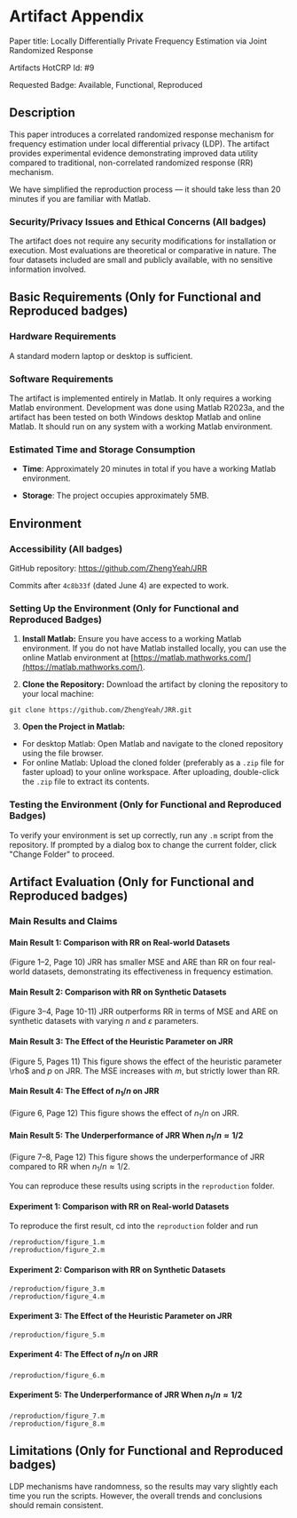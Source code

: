 # Artifact Appendix

Paper title: Locally Differentially Private Frequency Estimation via Joint Randomized Response

Artifacts HotCRP Id: #9

Requested Badge: Available, Functional, Reproduced

## Description
This paper introduces a correlated randomized response mechanism for frequency estimation under local differential privacy (LDP). The artifact provides experimental evidence demonstrating improved data utility compared to traditional, non-correlated randomized response (RR) mechanism.

We have simplified the reproduction process — it should take less than 20 minutes if you are familiar with Matlab.

### Security/Privacy Issues and Ethical Concerns (All badges)
The artifact does not require any security modifications for installation or execution. Most evaluations are theoretical or comparative in nature. The four datasets included are small and publicly available, with no sensitive information involved.

## Basic Requirements (Only for Functional and Reproduced badges)
### Hardware Requirements
A standard modern laptop or desktop is sufficient.

### Software Requirements
The artifact is implemented entirely in Matlab. It only requires a working Matlab environment. 
Development was done using Matlab R2023a, and the artifact has been tested on both Windows desktop Matlab and online Matlab. It should run on any system with a working Matlab environment. 

### Estimated Time and Storage Consumption
* **Time**: Approximately 20 minutes in total if you have a working Matlab environment.

* **Storage**: The project occupies approximately 5MB.

## Environment
### Accessibility (All badges)

GitHub repository: https://github.com/ZhengYeah/JRR

Commits after `4c8b33f` (dated June 4) are expected to work.

### Setting Up the Environment (Only for Functional and Reproduced Badges)

1. **Install Matlab:** Ensure you have access to a working Matlab environment. If you do not have Matlab installed locally, you can use the online Matlab environment at [https://matlab.mathworks.com/](https://matlab.mathworks.com/).

2. **Clone the Repository:** Download the artifact by cloning the repository to your local machine:
  ```
  git clone https://github.com/ZhengYeah/JRR.git
  ```

3. **Open the Project in Matlab:** 
  - For desktop Matlab: Open Matlab and navigate to the cloned repository using the file browser.
  - For online Matlab: Upload the cloned folder (preferably as a `.zip` file for faster upload) to your online workspace. After uploading, double-click the `.zip` file to extract its contents.

### Testing the Environment (Only for Functional and Reproduced Badges)

To verify your environment is set up correctly, run any `.m` script from the repository. If prompted by a dialog box to change the current folder, click "Change Folder" to proceed.

## Artifact Evaluation (Only for Functional and Reproduced badges)

### Main Results and Claims
#### Main Result 1: Comparison with RR on Real-world Datasets
(Figure 1–2, Page 10) JRR has smaller MSE and ARE than RR on four real-world datasets, demonstrating its effectiveness in frequency estimation.

#### Main Result 2: Comparison with RR on Synthetic Datasets
(Figure 3–4, Page 10-11) JRR outperforms RR in terms of MSE and ARE on synthetic datasets with varying $n$ and $\varepsilon$ parameters.

#### Main Result 3: The Effect of the Heuristic Parameter on JRR

(Figure 5, Pages 11) This figure shows the effect of the heuristic parameter \rho$ and $p$ on JRR. 
The MSE increases with $m$, but strictly lower than RR.

#### Main Result 4: The Effect of $n_1/n$ on JRR

(Figure 6, Page 12) This figure shows the effect of $n_1/n$ on JRR.

#### Main Result 5: The Underperformance of JRR When $n_1/n \approx 1/2$

(Figure 7–8, Page 12) This figure shows the underperformance of JRR compared to RR when $n_1/n \approx 1/2$.

You can reproduce these results using scripts in the `reproduction` folder.

#### Experiment 1: Comparison with RR on Real-world Datasets

To reproduce the first result, cd into the `reproduction` folder and run 

```
/reproduction/figure_1.m
/reproduction/figure_2.m
```

#### Experiment 2: Comparison with RR on Synthetic Datasets

```
/reproduction/figure_3.m
/reproduction/figure_4.m
```

#### Experiment 3: The Effect of the Heuristic Parameter on JRR

```
/reproduction/figure_5.m
```

#### Experiment 4: The Effect of $n_1/n$ on JRR

```
/reproduction/figure_6.m
```

#### Experiment 5: The Underperformance of JRR When $n_1/n \approx 1/2$

```
/reproduction/figure_7.m
/reproduction/figure_8.m
```

## Limitations (Only for Functional and Reproduced badges)
LDP mechanisms have randomness, so the results may vary slightly each time you run the scripts. However, the overall trends and conclusions should remain consistent.
